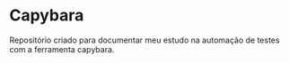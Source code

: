 # Capybara
Repositório criado para documentar meu estudo na automação de testes com a ferramenta capybara.
